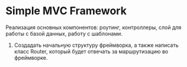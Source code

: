 # Simple MVC Framework

Реализация основных компонентов: роутинг, контроллеры, слой для работы с базой данных, работу с шаблонами.

1. Создадать начальную структуру фреймворка, а также написать класс Router, который будет отвечать за маршрутизацию во фреймворке.
